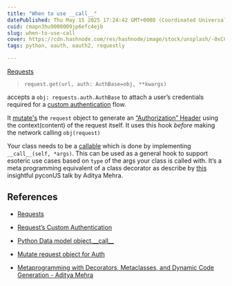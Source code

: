 ```yaml
---
title: "When to use __call__"
datePublished: Thu May 15 2025 17:24:42 GMT+0000 (Coordinated Universal Time)
cuid: cmapn3hu9000009jp6efc4ejb
slug: when-to-use-call
cover: https://cdn.hashnode.com/res/hashnode/image/stock/unsplash/-0xCCPIbl3M/upload/1fa1aa6acae161ae4ca078a5217234fb.jpeg
tags: python, oauth, oauth2, requestly

---
```


[Requests](https://requests.readthedocs.io/en/latest/)

> `request.get(url, auth: AuthBase=obj, **kwargs)`

accepts a `obj: requests.auth.AuthBase` to attach a user’s credentials required for a [custom authentication](https://requests.readthedocs.io/en/latest/user/advanced/#custom-authentication) flow.

It [mutate's](https://github.com/danwald/butterfly/blob/main/interfaces/auth.py#L49) the `request` object to generate an [“Authorization” Header](https://github.com/danwald/butterfly/blob/main/interfaces/auth.py#L116) using the context(content) of the request itself. It uses this hook *before* making the network calling `obj(request)`

Your class needs to be a [callable](https://devdocs.io/python~3.13/reference/datamodel#object.__call__) which is done by implementing `__call__(self, *args)`. This can be used as a general hook to support esoteric use cases based on `type` of the args your class is called with. It’s a meta programming equivalent of a class decorator as describe by [this](https://www.youtube.com/watch?v=kKJR-aYew2o) insightful pyconUS talk by Aditya Mehra.

## References

* [Requests](https://requests.readthedocs.io/en/latest/)
    
* [Request’s Custom Authentication](https://requests.readthedocs.io/en/latest/user/advanced/#custom-authentication)
    
* [Python Data model object.\_\_call\_\_](https://devdocs.io/python~3.13/reference/datamodel#object.__call__)
    
* [Mutate request object for Auth](https://github.com/danwald/butterfly/blob/main/interfaces/auth.py#L49)
    
* [Metaprogramming with Decorators, Metaclasses, and Dynamic Code Generation - Aditya Mehra](https://www.youtube.com/watch?v=kKJR-aYew2o)